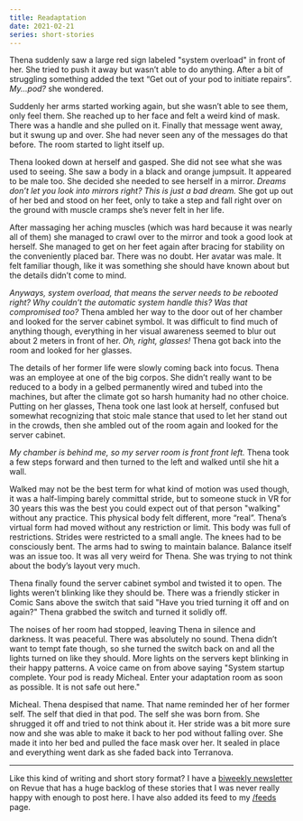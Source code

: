 ```yaml
---
title: Readaptation
date: 2021-02-21
series: short-stories
---
```


Thena suddenly saw a large red sign labeled "system overload" in front of her.
She tried to push it away but wasn’t able to do anything. After a bit of
struggling something added the text “Get out of your pod to initiate repairs”.
_My...pod?_ she wondered.

Suddenly her arms started working again, but she wasn’t able to see them, only
feel them. She reached up to her face and felt a weird kind of mask. There was a
handle and she pulled on it. Finally that message went away, but it swung up and
over. She had never seen any of the messages do that before. The room started to
light itself up.

Thena looked down at herself and gasped. She did not see what she was used to
seeing. She saw a body in a black and orange jumpsuit. It appeared to be male
too. She decided she needed to see herself in a mirror. _Dreams don’t let you
look into mirrors right? This is just a bad dream._ She got up out of her bed
and stood on her feet, only to take a step and fall right over on the ground
with muscle cramps she’s never felt in her life.

After massaging her aching muscles (which was hard because it was nearly all of
them) she managed to crawl over to the mirror and took a good look at herself.
She managed to get on her feet again after bracing for stability on the
conveniently placed bar. There was no doubt. Her avatar was male. It felt
familiar though, like it was something she should have known about but the
details didn’t come to mind.

_Anyways, system overload, that means the server needs to be rebooted right? Why
couldn’t the automatic system handle this? Was that compromised too?_ Thena
ambled her way to the door out of her chamber and looked for the server cabinet
symbol. It was difficult to find much of anything though, everything in her
visual awareness seemed to blur out about 2 meters in front of her. _Oh, right,
glasses!_ Thena got back into the room and looked for her glasses.

The details of her former life were slowly coming back into focus. Thena was an
employee at one of the big corpos. She didn’t really want to be reduced to a
body in a gelbed permanently wired and tubed into the machines, but after the
climate got so harsh humanity had no other choice. Putting on her glasses, Thena
took one last look at herself, confused but somewhat recognizing that stoic male
stance that used to let her stand out in the crowds, then she ambled out of the
room again and looked for the server cabinet.

_My chamber is behind me, so my server room is front front left._ Thena took a
few steps forward and then turned to the left and walked until she hit a wall.

Walked may not be the best term for what kind of motion was used though, it was
a half-limping barely committal stride, but to someone stuck in VR for 30 years
this was the best you could expect out of that person "walking" without any
practice. This physical body felt different, more “real”. Thena’s virtual form
had moved without any restriction or limit. This body was full of restrictions.
Strides were restricted to a small angle. The knees had to be consciously bent.
The arms had to swing to maintain balance. Balance itself was an issue too. It
was all very weird for Thena. She was trying to not think about the body’s
layout very much.

Thena finally found the server cabinet symbol and twisted it to open. The lights
weren’t blinking like they should be. There was a friendly sticker in Comic Sans
above the switch that said "Have you tried turning it off and on again?" Thena
grabbed the switch and turned it solidly off.

The noises of her room had stopped, leaving Thena in silence and darkness. It
was peaceful. There was absolutely no sound. Thena didn’t want to tempt fate
though, so she turned the switch back on and all the lights turned on like they
should. More lights on the servers kept blinking in their happy patterns. A
voice came on from above saying "System startup complete. Your pod is ready
Micheal. Enter your adaptation room as soon as possible. It is not safe out
here."

Micheal. Thena despised that name. That name reminded her of her former self.
The self that died in that pod. The self she was born from. She shrugged it off
and tried to not think about it. Her stride was a bit more sure now and she was
able to make it back to her pod without falling over. She made it into her bed
and pulled the face mask over her. It sealed in place and everything went dark
as she faded back into Terranova.

---

Like this kind of writing and short story format? I have a [biweekly
newsletter](https://www.getrevue.co/profile/theprincessxena) on Revue that has a
huge backlog of these stories that I was never really happy with enough to post
here. I have also added its feed to my [/feeds](/feeds) page.
